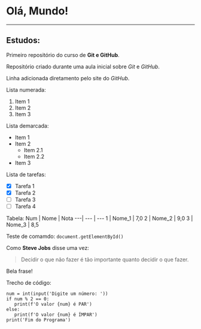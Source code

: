 # Olá, Mundo!
***
## Estudos:
 Primeiro repositório do curso de **Git e GitHub**.

 Repositório criado durante uma aula inicial sobre *Git* e *GitHub*.
 
 Linha adicionada diretamento pelo site do _*GitHub*_.

 Lista numerada:
 1. Item 1
 2. Item 2
 3. Item 3

 Lista demarcada:
 * Item 1
 * Item 2
    * Item 2.1
    * Item 2.2
 * Item 3

 Lista de tarefas:
 - [x] Tarefa 1
 - [x] Tarefa 2
 - [ ] Tarefa 3
 - [ ] Tarefa 4
 
Tabela:
Num | Nome | Nota
 ---| --- | ---
 1 | Nome_1 | 7,0
 2 | Nome_2 | 9,0
 3 | Nome_3 | 8,5
 
 Teste de comamdo: `document.getElementById()`
 
Como **Steve Jobs** disse uma vez:

> Decidir o que não fazer é tão 
> importante quanto decidir 
> o que fazer.

Bela frase!
 
Trecho de código:
 ```
num = int(input('Digite um número: '))
if num % 2 == 0:
    print(f'O valor {num} é PAR')
else:
    print(f'O valor {num} é ÍMPAR')
print('Fim do Programa')
```
